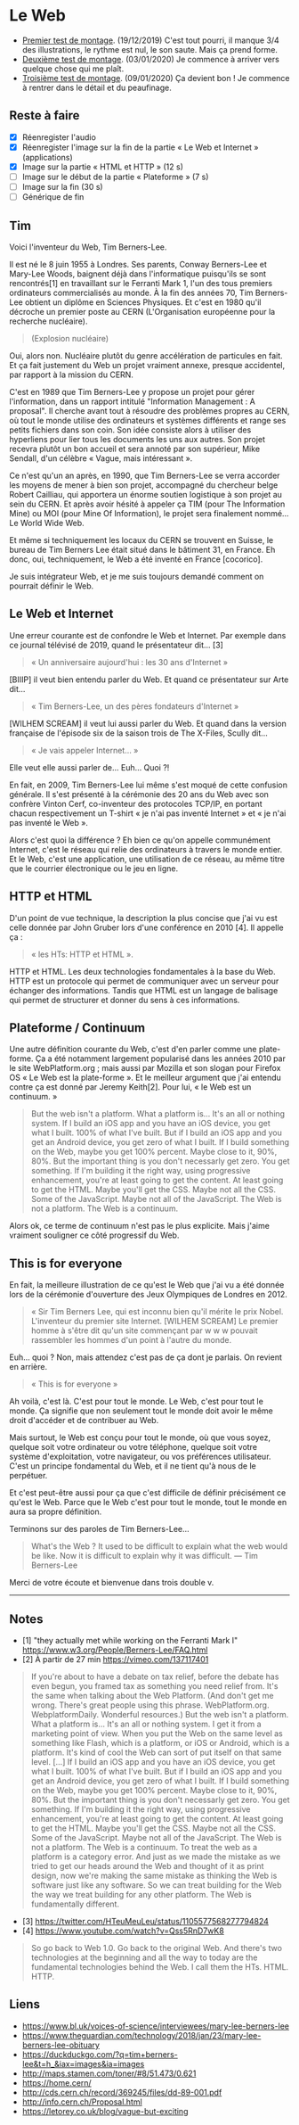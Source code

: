 # Le Web

* [Premier test de montage](https://drive.google.com/file/d/1QOXRxZhquoXgxe0L32XafAdz4FcDVOAW/view?usp=sharing). (19/12/2019) C'est tout pourri, il manque 3/4 des illustrations, le rythme est nul, le son saute. Mais ça prend forme.
* [Deuxième test de montage](https://drive.google.com/file/d/1K9c-zpdhZcivsZ5SXD-QPzKAtoKdFEXE/view?usp=sharing). (03/01/2020) Je commence à arriver vers quelque chose qui me plaît.
* [Troisième test de montage](https://drive.google.com/file/d/1FTa9ryNagUh3sU-C6DfmaLcU_raGC102/view?usp=sharing). (09/01/2020) Ça devient bon ! Je commence à rentrer dans le détail et du peaufinage.

## Reste à faire

- [x] Réenregister l'audio
- [x] Réenregister l'image sur la fin de la partie « Le Web et Internet » (applications)
- [x] Image sur la partie « HTML et HTTP » (12 s)
- [ ] Image sur le début de la partie « Plateforme » (7 s)
- [ ] Image sur la fin (30 s)
- [ ] Générique de fin

## Tim

Voici l'inventeur du Web, Tim Berners-Lee.

Il est né le 8 juin 1955 à Londres. Ses parents, Conway Berners-Lee et Mary-Lee Woods, baignent déjà dans l'informatique puisqu'ils se sont rencontrés[1] en travaillant sur le Ferranti Mark 1, l'un des tous premiers ordinateurs commercialisés au monde. À la fin des années 70, Tim Berners-Lee obtient un diplôme en Sciences Physiques. Et c'est en 1980 qu'il décroche un premier poste au CERN (L'Organisation européenne pour la recherche nucléaire).

> (Explosion nucléaire)

Oui, alors non. Nucléaire plutôt du genre accélération de particules en fait. Et ça fait justement du Web un projet vraiment annexe, presque accidentel, par rapport à la mission du CERN.

C'est en 1989 que Tim Berners-Lee y propose un projet pour gérer l'information, dans un rapport intitulé "Information Management : A proposal". Il cherche avant tout à résoudre des problèmes propres au CERN, où tout le monde utilise des ordinateurs et systèmes différents et range ses petits fichiers dans son coin. Son idée consiste alors à utiliser des hyperliens pour lier tous les documents les uns aux autres. Son projet recevra plutôt un bon accueil et sera annoté par son supérieur, Mike Sendall, d'un célèbre « Vague, mais intéressant ».

Ce n'est qu'un an après, en 1990, que Tim Berners-Lee se verra accorder les moyens de mener à bien son projet, accompagné du chercheur belge Robert Cailliau, qui apportera un énorme soutien logistique à son projet au sein du CERN. Et après avoir hésité à appeler ça TIM (pour The Information Mine) ou MOI (pour Mine Of Information), le projet sera finalement nommé… Le World Wide Web.

Et même si techniquement les locaux du CERN se trouvent en Suisse, le bureau de Tim Berners Lee était situé dans le bâtiment 31, en France. Eh donc, oui, techniquement, le Web a été inventé en France [cocorico].

Je suis intégrateur Web, et je me suis toujours demandé comment on pourrait définir le Web.

## Le Web et Internet

Une erreur courante est de confondre le Web et Internet. Par exemple dans ce journal télévisé de 2019, quand le présentateur dit… [3]

> « Un anniversaire aujourd'hui : les 30 ans d'Internet »

[BIIIP] il veut bien entendu parler du Web. Et quand ce présentateur sur Arte dit…

> « Tim Berners-Lee, un des pères fondateurs d'Internet »

[WILHEM SCREAM] il veut lui aussi parler du Web. Et quand dans la version française de l'épisode six de la saison trois de The X-Files, Scully dit…

> « Je vais appeler Internet… »

Elle veut elle aussi parler de… Euh… Quoi ?!

En fait, en 2009, Tim Berners-Lee lui même s'est moqué de cette confusion générale. Il s'est présenté à la cérémonie des 20 ans du Web avec son confrère Vinton Cerf, co-inventeur des protocoles TCP/IP, en portant chacun respectivement un T-shirt « je n'ai pas inventé Internet » et « je n'ai pas inventé le Web ».

Alors c'est quoi la différence ? Eh bien ce qu'on appelle communément Internet, c'est le réseau qui relie des ordinateurs à travers le monde entier. Et le Web, c'est une application, une utilisation de ce réseau, au même titre que le courrier électronique ou le jeu en ligne.

## HTTP et HTML

D'un point de vue technique, la description la plus concise que j'ai vu est celle donnée par John Gruber lors d'une conférence en 2010 [4]. Il appelle ça :

> « les HTs: HTTP et HTML ».

HTTP et HTML. Les deux technologies fondamentales à la base du Web. HTTP est un protocole qui permet de communiquer avec un serveur pour échanger des informations. Tandis que HTML est un langage de balisage qui permet de structurer et donner du sens à ces informations.

## Plateforme / Continuum

Une autre définition courante du Web, c'est d'en parler comme une plate-forme. Ça a été notamment largement popularisé dans les années 2010 par le site WebPlatform.org ; mais aussi par Mozilla et son slogan pour Firefox OS « Le Web est la plate-forme ». Et le meilleur argument que j'ai entendu contre ça est donné par Jeremy Keith[2]. Pour lui, « le Web est un continuum. »

> But the web isn't a platform.
> What a platform is… It's an all or nothing system.
> If I build an iOS app and you have an iOS device, you get what I built. 100% of what I've built. But if I build an iOS app and you get an Android device, you get zero of what I built.
> If I build something on the Web, maybe you get 100% percent. Maybe close to it, 90%, 80%. But the important thing is you don't necessarly get zero. You get something. If I'm building it the right way, using progressive enhancement, you're at least going to get the content. At least going to get the HTML. Maybe you'll get the CSS. Maybe not all the CSS. Some of the JavaScript. Maybe not all of the JavaScript.
> The Web is not a platform. The Web is a continuum.

Alors ok, ce terme de continuum n'est pas le plus explicite. Mais j'aime vraiment souligner ce côté progressif du Web.

## This is for everyone

En fait, la meilleure illustration de ce qu'est le Web que j'ai vu a été donnée lors de la cérémonie d'ouverture des Jeux Olympiques de Londres en 2012.

> « Sir Tim Berners Lee, qui est inconnu bien qu'il mérite le prix Nobel. L'inventeur du premier site Internet. [WILHEM SCREAM] Le premier homme à s'être dit qu'un site commençant par  w w w  pouvait rassembler les hommes d'un point à l'autre du monde.

Euh… quoi ? Non, mais attendez c'est pas de ça dont je parlais. On revient en arrière.

> « This is for everyone »

Ah voilà, c'est là. C'est pour tout le monde. Le Web, c'est pour tout le monde. Ça signifie que non seulement tout le monde doit avoir le même droit d'accéder et de contribuer au Web.

Mais surtout, le Web est conçu pour tout le monde, où que vous soyez, quelque soit votre ordinateur ou votre téléphone, quelque soit votre système d'exploitation, votre navigateur, ou vos préférences utilisateur. C'est un principe fondamental du Web, et il ne tient qu'à nous de le perpétuer.

Et c'est peut-être aussi pour ça que c'est difficile de définir précisément ce qu'est le Web. Parce que le Web c'est pour tout le monde, tout le monde en aura sa propre définition. 

Terminons sur des paroles de Tim Berners-Lee…

> What's the Web ? It used to be difficult to explain what the web would be like. Now it is difficult to explain why it was difficult.
> — Tim Berners-Lee

Merci de votre écoute et bienvenue dans trois double v.

---

## Notes

* [1] "they actually met while working on the Ferranti Mark I" https://www.w3.org/People/Berners-Lee/FAQ.html
* [2] À partir de 27 min https://vimeo.com/137117401

> If you're about to have a debate on tax relief, before the debate has even begun, you framed tax as something you need relief from.
> It's the same when talking about the Web Platform. (And don't get me wrong. There's great people using this phrase. WebPlatform.org. WebplatformDaily. Wonderful resources.) But the web isn't a platform.
> What a platform is… It's an all or nothing system. I get it from a marketing point of view. When you put the Web on the same level as something like Flash, which is a platform, or iOS or Android, which is a platform. It's kind of cool the Web can sort of put itself on that same level.
> […]
> If I build an iOS app and you have an iOS device, you get what I built. 100% of what I've built. But if I build an iOS app and you get an Android device, you get zero of what I built.
> If I build something on the Web, maybe you get 100% percent. Maybe close to it, 90%, 80%. But the important thing is you don't necessarly get zero. You get something. If I'm building it the right way, using progressive enhancement, you're at least going to get the content. At least going to get the HTML. Maybe you'll get the CSS. Maybe not all the CSS. Some of the JavaScript. Maybe not all of the JavaScript.
> The Web is not a platform. The Web is a continuum. To treat the web as a platform is a category error. And just as we made the mistake as we tried to get our heads around the Web and thought of it as print design, now we're making the same mistake as thinking the Web is software just like any software. So we can treat building for the Web the way we treat building for any other platform. The Web is fundamentally different.
> 
* [3] https://twitter.com/HTeuMeuLeu/status/1105577568277794824
* [4] https://www.youtube.com/watch?v=Qss5RnD7wK8

> So go back to Web 1.0. Go back to the original Web. And there's two technologies at the beginning and all the way to today are the fundamental technologies behind the Web. I call them the HTs. HTML. HTTP.

## Liens

* https://www.bl.uk/voices-of-science/interviewees/mary-lee-berners-lee
* https://www.theguardian.com/technology/2018/jan/23/mary-lee-berners-lee-obituary
* https://duckduckgo.com/?q=tim+berners-lee&t=h_&iax=images&ia=images
* http://maps.stamen.com/toner/#8/51.473/0.621
* https://home.cern/
* http://cds.cern.ch/record/369245/files/dd-89-001.pdf
* http://info.cern.ch/Proposal.html
* https://letorey.co.uk/blog/vague-but-exciting
